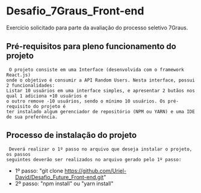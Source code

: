 # Desafio_7Graus_Front-end
Exercício solicitado para parte da avaliação do processo seletivo 7Graus.

## Pré-requisitos para pleno funcionamento do projeto
     O projeto consiste em uma Interface (desenvolvida com o framework React.js)
    onde o objetivo é consumir a API Random Users. Nesta interface, possui 2 funcionalidades:
    Listar 10 usuários em uma interface simples, e apresentar 2 butãos nos qual 1 adiciona +10 usuários e
    o outro remove -10 usuários, sendo o mínimo 10 usuários. Os pré-requisito do projeto é
    ter instalado algum gerenciador de repositório (NPM ou YARN) e uma IDE de sua preferência.

## Processo de instalação do projeto
     Deverá realizar o 1º passo no arquivo que deseja instalar o projeto, os passos
    seguintes deverão ser realizados no arquivo gerado pelo 1º passo:

 - 1º passo: "git clone https://github.com/Uriel-David/Desafio_Future_Front-end.git"
 - 2º passo: "npm install" ou "yarn install"